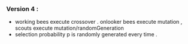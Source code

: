 ### Version 4 :
* working bees execute crossover . onlooker bees execute mutation ,  scouts execute mutation/randomGeneration
* selection probability p is randomly generated every time .
